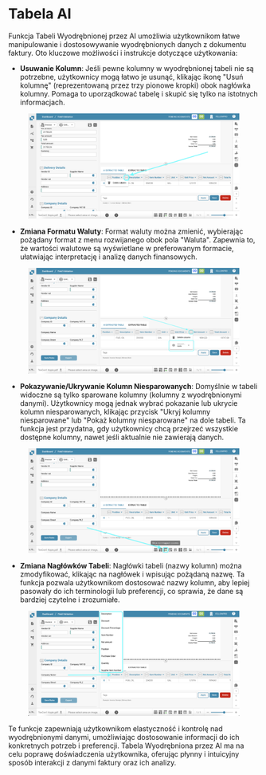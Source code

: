 # Tabela AI

Funkcja Tabeli Wyodrębnionej przez AI umożliwia użytkownikom łatwe manipulowanie i dostosowywanie wyodrębnionych danych z dokumentu faktury. Oto kluczowe możliwości i instrukcje dotyczące użytkowania:

* **Usuwanie Kolumn**: Jeśli pewne kolumny w wyodrębnionej tabeli nie są potrzebne, użytkownicy mogą łatwo je usunąć, klikając ikonę "Usuń kolumnę" (reprezentowaną przez trzy pionowe kropki) obok nagłówka kolumny. Pomaga to uporządkować tabelę i skupić się tylko na istotnych informacjach.

<figure><img src="../.gitbook/assets/ai-table1.png" alt=""><figcaption></figcaption></figure>

* **Zmiana Formatu Waluty**: Format waluty można zmienić, wybierając pożądany format z menu rozwijanego obok pola "Waluta". Zapewnia to, że wartości walutowe są wyświetlane w preferowanym formacie, ułatwiając interpretację i analizę danych finansowych.

<figure><img src="../.gitbook/assets/ai-table2.png" alt=""><figcaption></figcaption></figure>

* **Pokazywanie/Ukrywanie Kolumn Niesparowanych**: Domyślnie w tabeli widoczne są tylko sparowane kolumny (kolumny z wyodrębnionymi danymi). Użytkownicy mogą jednak wybrać pokazanie lub ukrycie kolumn niesparowanych, klikając przycisk "Ukryj kolumny niesparowane" lub "Pokaż kolumny niesparowane" na dole tabeli. Ta funkcja jest przydatna, gdy użytkownicy chcą przejrzeć wszystkie dostępne kolumny, nawet jeśli aktualnie nie zawierają danych.

<figure><img src="../.gitbook/assets/ai-table3.png" alt=""><figcaption></figcaption></figure>

* **Zmiana Nagłówków Tabeli**: Nagłówki tabeli (nazwy kolumn) można zmodyfikować, klikając na nagłówek i wpisując pożądaną nazwę. Ta funkcja pozwala użytkownikom dostosować nazwy kolumn, aby lepiej pasowały do ich terminologii lub preferencji, co sprawia, że dane są bardziej czytelne i zrozumiałe.

<figure><img src="../.gitbook/assets/ai-table4.png" alt=""><figcaption></figcaption></figure>

Te funkcje zapewniają użytkownikom elastyczność i kontrolę nad wyodrębnionymi danymi, umożliwiając dostosowanie informacji do ich konkretnych potrzeb i preferencji. Tabela Wyodrębniona przez AI ma na celu poprawę doświadczenia użytkownika, oferując płynny i intuicyjny sposób interakcji z danymi faktury oraz ich analizy.
